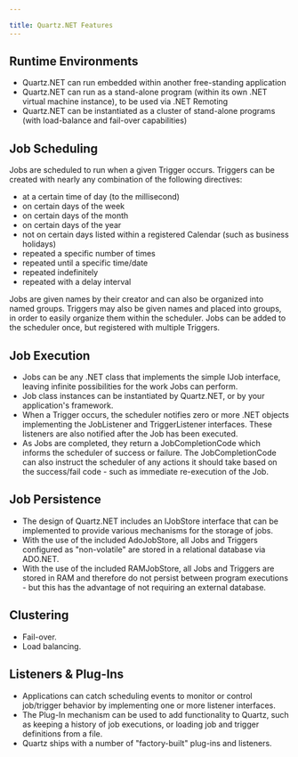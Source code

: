 ```yaml
---

title: Quartz.NET Features
---
```


## Runtime Environments

* Quartz.NET can run embedded within another free-standing application
* Quartz.NET can run as a stand-alone program (within its own .NET virtual machine instance), to be used via .NET Remoting
* Quartz.NET can be instantiated as a cluster of stand-alone programs (with load-balance and fail-over capabilities)

## Job Scheduling

Jobs are scheduled to run when a given Trigger occurs. Triggers can be created with nearly any combination of the following directives:

* at a certain time of day (to the millisecond)
* on certain days of the week
* on certain days of the month
* on certain days of the year
* not on certain days listed within a registered Calendar (such as business holidays)
* repeated a specific number of times
* repeated until a specific time/date
* repeated indefinitely
* repeated with a delay interval

Jobs are given names by their creator and can also be organized into named groups.
Triggers may also be given names and placed into groups, in order to easily organize them within the scheduler.
Jobs can be added to the scheduler once, but registered with multiple Triggers.

## Job Execution

* Jobs can be any .NET class that implements the simple IJob interface, leaving infinite possibilities for the work Jobs can perform.
* Job class instances can be instantiated by Quartz.NET, or by your application's framework.
* When a Trigger occurs, the scheduler notifies zero or more .NET objects implementing the JobListener and TriggerListener interfaces. These listeners are also notified after the Job has been executed.
* As Jobs are completed, they return a JobCompletionCode which informs the scheduler of success or failure. The JobCompletionCode can also instruct the scheduler of any actions it should take based on the success/fail code - such as immediate re-execution of the Job.

## Job Persistence

* The design of Quartz.NET includes an IJobStore interface that can be implemented to provide various mechanisms for the storage of jobs.
* With the use of the included AdoJobStore, all Jobs and Triggers configured as "non-volatile" are stored in a relational database via ADO.NET.
* With the use of the included RAMJobStore, all Jobs and Triggers are stored in RAM and therefore do not persist between program executions - but this has the advantage of not requiring an external database.

## Clustering

* Fail-over.
* Load balancing.

## Listeners & Plug-Ins

* Applications can catch scheduling events to monitor or control job/trigger behavior by implementing one or more listener interfaces.
* The Plug-In mechanism can be used to add functionality to Quartz, such as keeping a history of job executions, or loading job and trigger definitions from a file.
* Quartz ships with a number of "factory-built" plug-ins and listeners.
